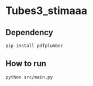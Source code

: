 # Tubes3_stimaaa


## Dependency
```
pip install pdfplumber
```

## How to run
```
python src/main.py
```